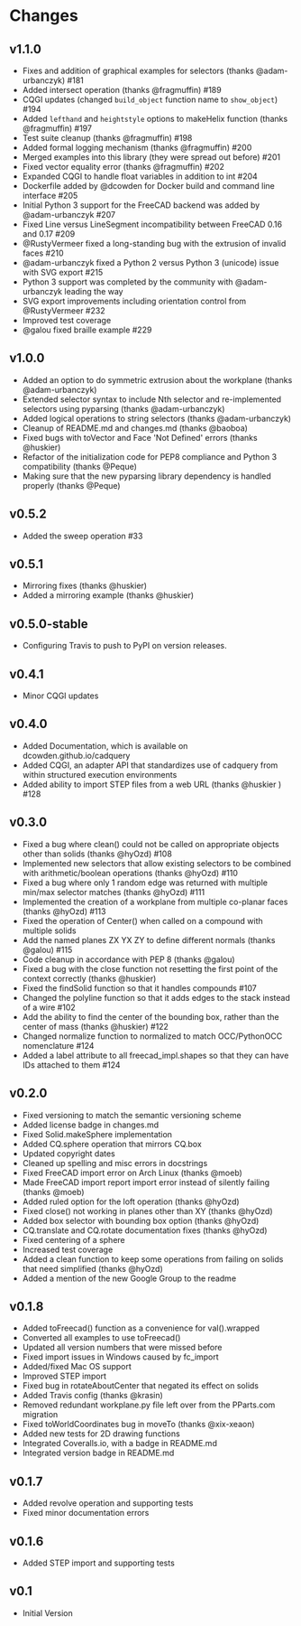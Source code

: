Changes
=======


v1.1.0
------
   * Fixes and addition of graphical examples for selectors (thanks @adam-urbanczyk) #181
   * Added intersect operation (thanks @fragmuffin) #189
   * CQGI updates (changed `build_object` function name to `show_object`) #194
   * Added `lefthand` and `heightstyle` options to makeHelix function (thanks @fragmuffin) #197
   * Test suite cleanup (thanks @fragmuffin) #198
   * Added formal logging mechanism (thanks @fragmuffin) #200
   * Merged examples into this library (they were spread out before) #201
   * Fixed vector equality error (thanks @fragmuffin) #202
   * Expanded CQGI to handle float variables in addition to int #204
   * Dockerfile added by @dcowden for Docker build and command line interface #205
   * Initial Python 3 support for the FreeCAD backend was added by @adam-urbanczyk #207
   * Fixed Line versus LineSegment incompatibility between FreeCAD 0.16 and 0.17 #209
   * @RustyVermeer fixed a long-standing bug with the extrusion of invalid faces #210
   * @adam-urbanczyk fixed a Python 2 versus Python 3 (unicode) issue with SVG export #215
   * Python 3 support was completed by the community with @adam-urbanczyk leading the way
   * SVG export improvements including orientation control from @RustyVermeer #232
   * Improved test coverage
   * @galou fixed braille example #229
   
   
v1.0.0
------
   * Added an option to do symmetric extrusion about the workplane (thanks @adam-urbanczyk)
   * Extended selector syntax to include Nth selector and re-implemented selectors using pyparsing (thanks @adam-urbanczyk)
   * Added logical operations to string selectors (thanks @adam-urbanczyk)
   * Cleanup of README.md and changes.md (thanks @baoboa)
   * Fixed bugs with toVector and Face 'Not Defined' errors (thanks @huskier)
   * Refactor of the initialization code for PEP8 compliance and Python 3 compatibility (thanks @Peque)
   * Making sure that the new pyparsing library dependency is handled properly (thanks @Peque)

v0.5.2
------
   * Added the sweep operation #33
   
v0.5.1
------
   * Mirroring fixes (thanks @huskier)
   * Added a mirroring example (thanks @huskier)

v0.5.0-stable
------
   * Configuring Travis to push to PyPI on version releases.

v0.4.1
------
   * Minor CQGI updates

v0.4.0
------
   * Added Documentation, which is available on dcowden.github.io/cadquery
   * Added CQGI, an adapter API that standardizes use of cadquery from within structured execution environments
   * Added ability to import STEP files from a web URL (thanks @huskier ) #128

v0.3.0
-----
   * Fixed a bug where clean() could not be called on appropriate objects other than solids (thanks @hyOzd) #108
   * Implemented new selectors that allow existing selectors to be combined with arithmetic/boolean operations (thanks @hyOzd) #110
   * Fixed a bug where only 1 random edge was returned with multiple min/max selector matches (thanks @hyOzd) #111
   * Implemented the creation of a workplane from multiple co-planar faces (thanks @hyOzd) #113
   * Fixed the operation of Center() when called on a compound with multiple solids
   * Add the named planes ZX YX ZY to define different normals (thanks @galou) #115
   * Code cleanup in accordance with PEP 8 (thanks @galou)
   * Fixed a bug with the close function not resetting the first point of the context correctly (thanks @huskier)
   * Fixed the findSolid function so that it handles compounds #107
   * Changed the polyline function so that it adds edges to the stack instead of a wire #102
   * Add the ability to find the center of the bounding box, rather than the center of mass (thanks @huskier) #122
   * Changed normalize function to normalized to match OCC/PythonOCC nomenclature #124
   * Added a label attribute to all freecad_impl.shapes so that they can have IDs attached to them #124
   
v0.2.0
-----
   * Fixed versioning to match the semantic versioning scheme
   * Added license badge in changes.md
   * Fixed Solid.makeSphere implementation
   * Added CQ.sphere operation that mirrors CQ.box
   * Updated copyright dates
   * Cleaned up spelling and misc errors in docstrings
   * Fixed FreeCAD import error on Arch Linux (thanks @moeb)
   * Made FreeCAD import report import error instead of silently failing (thanks @moeb)
   * Added ruled option for the loft operation (thanks @hyOzd)
   * Fixed close() not working in planes other than XY (thanks @hyOzd)
   * Added box selector with bounding box option (thanks @hyOzd)
   * CQ.translate and CQ.rotate documentation fixes (thanks @hyOzd)
   * Fixed centering of a sphere
   * Increased test coverage
   * Added a clean function to keep some operations from failing on solids that need simplified (thanks @hyOzd)
   * Added a mention of the new Google Group to the readme
   
v0.1.8
-----
   * Added toFreecad() function as a convenience for val().wrapped
   * Converted all examples to use toFreecad()
   * Updated all version numbers that were missed before
   * Fixed import issues in Windows caused by fc_import
   * Added/fixed Mac OS support
   * Improved STEP import
   * Fixed bug in rotateAboutCenter that negated its effect on solids
   * Added Travis config (thanks @krasin)
   * Removed redundant workplane.py file left over from the PParts.com migration
   * Fixed toWorldCoordinates bug in moveTo (thanks @xix-xeaon)
   * Added new tests for 2D drawing functions
   * Integrated Coveralls.io, with a badge in README.md
   * Integrated version badge in README.md

v0.1.7
-----
   * Added revolve operation and supporting tests
   * Fixed minor documentation errors
   
v0.1.6
-----
   * Added STEP import and supporting tests
   
v0.1
-----
   * Initial Version
